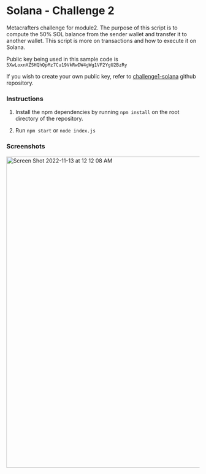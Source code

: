 # Solana - Challenge 2

Metacrafters challenge for module2.
The purpose of this script is to compute the 50% SOL balance from the sender wallet and transfer it to another wallet. This script is more on transactions and how to execute it on Solana.

Public key being used in this sample code is `5XwLoxnXZSHQhQpMz7Cu19VkRwDW4gWg1VF2YgU2BzRy`

If you wish to create your own public key, refer to [challenge1-solana](https://github.com/jmdollosa/solana-challenge1) github repository.


### Instructions

1. Install the npm dependencies by running `npm install` on the root directory of the repository. 

2. Run `npm start` or `node index.js`

### Screenshots 

<img width="812" alt="Screen Shot 2022-11-13 at 12 12 08 AM" src="https://user-images.githubusercontent.com/43800694/201483422-500eed9d-6bff-4092-970b-4ce9c6f27547.png">
